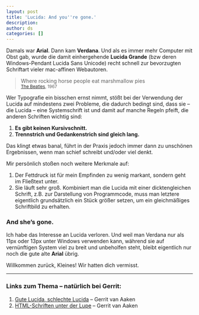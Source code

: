 ```yaml
---
layout: post
title: 'Lucida: And you''re gone.'
description:
author: ds
categories: []
---
```



Damals war **Arial**. Dann kam **Verdana**. Und als es immer mehr Computer mit Obst gab, wurde die damit einhergehende **Lucida Grande** (bzw deren Windows-Pendant Lucida Sans Unicode) recht schnell zur bevorzugten Schriftart vieler mac-affinen Webautoren.

> Where rocking horse people eat marshmallow pies  
> <small>[The Beatles](http://www.lyricwiki.org/The_Beatles:Lucy_In_The_Sky_With_Diamonds), 1967</small>

Wer Typografie ein bisschen ernst nimmt, stößt bei der Verwendung der Lucida auf mindestens zwei Probleme, die dadurch bedingt sind, dass sie – die Lucida – eine Systemschrift ist und damit auf manche Regeln pfeift, die anderen Schriften wichtig sind:

1. **Es gibt keinen Kursivschnitt.**
2. **Trennstrich und Gedankenstrich sind gleich lang.**

Das klingt etwas banal, führt in der Praxis jedoch immer dann zu unschönen Ergebnissen, wenn man schief schreibt und/oder viel denkt.

Mir persönlich stoßen noch weitere Merkmale auf:

1. Der Fettdruck ist für mein Empfinden zu wenig markant, sondern geht im Fließtext unter.
2. Sie läuft sehr groß. Kombiniert man die Lucida mit einer dicktengleichen Schrift, z.B. zur Darstellung von Programmcode, muss man letztere eigentlich grundsätzlich ein Stück größer setzen, um ein gleichmäßiges Schriftbild zu erhalten.

### And she’s gone.

Ich habe das Interesse an Lucida verloren. Und weil man Verdana nur als 11px oder 13px unter Windows verwenden kann, während sie auf vernünftigen System viel zu breit und unbeholfen steht, bleibt eigentlich nur noch die gute alte **Arial** übrig.

Willkommen zurück, Kleines! Wir hatten dich vermisst.

---

### Links zum Thema – natürlich bei Gerrit:

1. [Gute Lucida, schlechte Lucida](http://praegnanz.de/weblog/gute-lucida-schlechte-lucida) – Gerrit van Aaken
2. [HTML-Schriften unter der Lupe](http://praegnanz.de/essays/typo-im-web-html-schriften-unter-der-lupe) – Gerrit van Aaken

